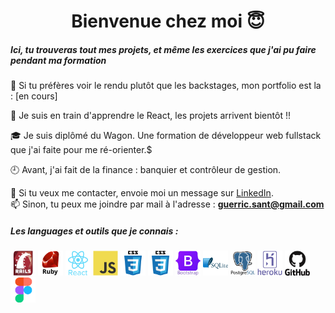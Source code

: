 
<h1 align="center">Bienvenue chez moi 😇</h1>

<h5>Ici, tu trouveras tout mes projets, et même les exercices que j'ai pu faire pendant ma formation</h5>

👀 Si tu préfères voir le rendu plutôt que les backstages, mon portfolio est la : [en cours]

🌱 Je suis en train d'apprendre le React, les projets arrivent bientôt !!

🎓 Je suis diplômé du Wagon. Une formation de développeur web fullstack que j'ai faite pour me ré-orienter.$

🕘 Avant, j'ai fait de la finance : banquier et contrôleur de gestion.

💬 Si tu veux me contacter, envoie moi un message sur [LinkedIn](www.linkedin.com/in/guerric-sant).</br>
📫 Sinon, tu peux me joindre par mail à l'adresse : **guerric.sant@gmail.com**

<h5>Les languages et outils que je connais :</h5>
<img src="https://github.com/devicons/devicon/blob/master/icons/rails/rails-original-wordmark.svg" alt="Logo Ruby on Rails" width="40" height="40">
<img src="https://github.com/devicons/devicon/blob/master/icons/ruby/ruby-original-wordmark.svg" alt="Logo Ruby" width="40" height="40">
<img src="https://github.com/devicons/devicon/blob/master/icons/react/react-original-wordmark.svg" alt="Logo React" width="40" height="40">
<img src="https://github.com/devicons/devicon/blob/master/icons/javascript/javascript-original.svg" alt="Logo JavaScript" width="40" height="40">
<img src="https://github.com/devicons/devicon/blob/master/icons/css3/css3-original-wordmark.svg" alt="Logo CSS3" width="40" height="40">
<img src="https://github.com/devicons/devicon/blob/master/icons/css3/css3-original-wordmark.svg" alt="Logo Bootstrap" width="40" height="40">
<img src="https://github.com/devicons/devicon/blob/master/icons/bootstrap/bootstrap-original-wordmark.svg" alt="Logo HTML5" width="40" height="40">
<img src="https://github.com/devicons/devicon/blob/master/icons/sqlite/sqlite-original-wordmark.svg" alt="Logo SQLite" width="40" height="40">
<img src="https://github.com/devicons/devicon/blob/master/icons/postgresql/postgresql-original-wordmark.svg" alt="Logo PostgreSQL" width="40" height="40">
<img src="https://github.com/devicons/devicon/blob/master/icons/heroku/heroku-original-wordmark.svg" alt="Logo Heroku" width="40" height="40">
<img src="https://github.com/devicons/devicon/blob/master/icons/github/github-original-wordmark.svg" alt="Logo GitHub" width="40" height="40">
<img src="https://github.com/devicons/devicon/blob/master/icons/figma/figma-original.svg" alt="Logo Figma" width="40" height="40">


<!--
**GuerricSa/GuerricSa** is a ✨ _special_ ✨ repository because its `README.md` (this file) appears on your GitHub profile.

Here are some ideas to get you started:

- 🔭 I’m currently working on ...
- 🌱 I’m currently learning ...
- 👯 I’m looking to collaborate on ...
- 🤔 I’m looking for help with ...
- 💬 Ask me about ...
- 📫 How to reach me: ...
- 😄 Pronouns: ...
- ⚡ Fun fact: ...
-->
